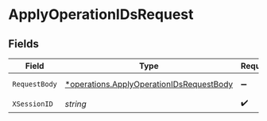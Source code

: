 # ApplyOperationIDsRequest


## Fields

| Field                                                                                                      | Type                                                                                                       | Required                                                                                                   | Description                                                                                                |
| ---------------------------------------------------------------------------------------------------------- | ---------------------------------------------------------------------------------------------------------- | ---------------------------------------------------------------------------------------------------------- | ---------------------------------------------------------------------------------------------------------- |
| `RequestBody`                                                                                              | [*operations.ApplyOperationIDsRequestBody](../../../pkg/models/operations/applyoperationidsrequestbody.md) | :heavy_minus_sign:                                                                                         | Apply options                                                                                              |
| `XSessionID`                                                                                               | *string*                                                                                                   | :heavy_check_mark:                                                                                         | N/A                                                                                                        |